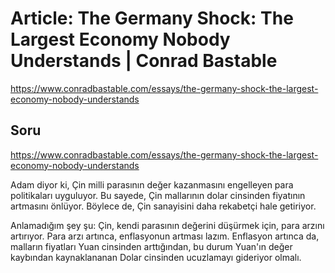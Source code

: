 
# Article: The Germany Shock: The Largest Economy Nobody Understands | Conrad Bastable

https://www.conradbastable.com/essays/the-germany-shock-the-largest-economy-nobody-understands

## Soru

https://www.conradbastable.com/essays/the-germany-shock-the-largest-economy-nobody-understands

Adam diyor ki, Çin milli parasının değer kazanmasını engelleyen para politikaları uyguluyor. Bu sayede, Çin mallarının dolar cinsinden fiyatının artmasını önlüyor. Böylece de, Çin sanayisini daha rekabetçi hale getiriyor. 

Anlamadığım şey şu: Çin, kendi parasının değerini düşürmek için, para arzını artırıyor. Para arzı artınca, enflasyonun artması lazım. Enflasyon artınca da, malların fiyatları Yuan cinsinden arttığından, bu durum Yuan'ın değer kaybından kaynaklananan Dolar cinsinden ucuzlamayı gideriyor olmalı. 


